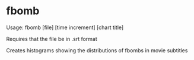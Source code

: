 fbomb
=====

Usage: fbomb [file] [time increment] [chart title]

Requires that the file be in .srt format

Creates histograms showing the distributions of fbombs in movie subtitles
